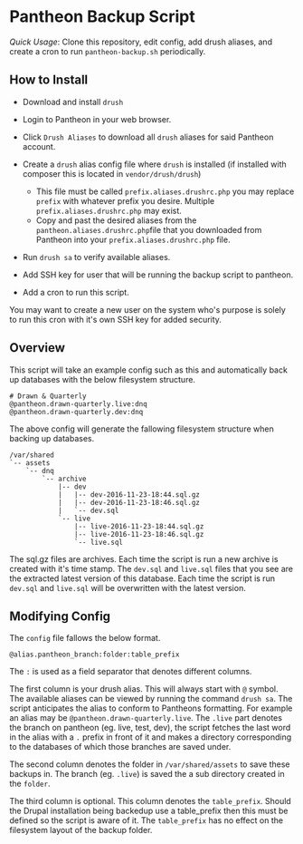 # Pantheon Backup Script

_Quick Usage_: Clone this repository, edit config, add drush aliases, and create a cron to run `pantheon-backup.sh` periodically.

## How to Install

- Download and install `drush`
- Login to Pantheon in your web browser.
- Click `Drush Aliases` to download all `drush` aliases for said Pantheon account.
- Create a `drush` alias config file where `drush` is installed (if installed with composer this is located in `vendor/drush/drush`)

  - This file must be called `prefix.aliases.drushrc.php` you may replace `prefix` with whatever prefix you desire. Multiple `prefix.aliases.drushrc.php` may exist.
  - Copy and past the desired aliases from the `pantheon.aliases.drushrc.php`file that you downloaded from Pantheon into your `prefix.aliases.drushrc.php` file.

- Run `drush sa` to verify available aliases.
- Add SSH key for user that will be running the backup script to pantheon.
- Add a cron to run this script.

You may want to create a new user on the system who's purpose is solely to run this cron with it's own SSH key for added security.

## Overview

This script will take an example config such as this and automatically back up databases with the below filesystem structure.

```
# Drawn & Quarterly
@pantheon.drawn-quarterly.live:dnq
@pantheon.drawn-quarterly.dev:dnq
```

The above config will generate the fallowing filesystem structure when backing up databases.

```
/var/shared
`-- assets
    `-- dnq
        `-- archive
            |-- dev
            |   |-- dev-2016-11-23-18:44.sql.gz
            |   |-- dev-2016-11-23-18:46.sql.gz
            |   `-- dev.sql
            `-- live
                |-- live-2016-11-23-18:44.sql.gz
                |-- live-2016-11-23-18:46.sql.gz
                `-- live.sql
```

The sql.gz files are archives. Each time the script is run a new archive is created with it's time stamp. The `dev.sql` and `live.sql` files that you see are the extracted latest version of this database. Each time the script is run `dev.sql` and `live.sql` will be overwritten with the latest version.

## Modifying Config

The `config` file fallows the below format.

`@alias.pantheon_branch:folder:table_prefix`

The `:` is used as a field separator that denotes different columns.

The first column is your drush alias. This will always start with `@` symbol. The available aliases can be viewed by running the command `drush sa`. The script anticipates the alias to conform to Pantheons formatting. For example an alias may be `@pantheon.drawn-quarterly.live`. The `.live` part denotes the branch on pantheon (eg. live, test, dev), the script fetches the last word in the alias with a `.` prefix in front of it and makes a directory corresponding to the databases of which those branches are saved under.

The second column denotes the folder in `/var/shared/assets` to save these backups in. The branch (eg. `.live`) is saved the a sub directory created in the `folder`.

The third column is optional. This column denotes the `table_prefix`. Should the Drupal installation being backedup use a table_prefix then this must be defined so the script is aware of it. The `table_prefix` has no effect on the filesystem layout of the backup folder.
